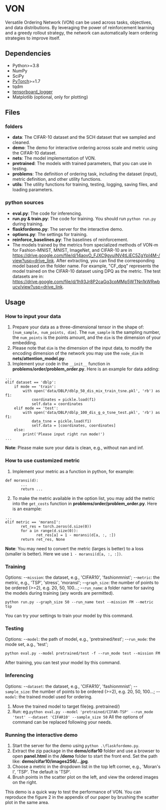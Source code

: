 
# VON
Versatile Ordering Network (VON) can be used across tasks, objectives, and data distributions. By leveraging the power of reinforcement learning and a greedy rollout strategy, the network can automatically learn ordering strategies to improve itself.

## Dependencies

* Python>=3.8
* NumPy
* SciPy
* [PyTorch](http://pytorch.org/)>=1.7
* tqdm
* [tensorboard_logger](https://github.com/TeamHG-Memex/tensorboard_logger)
* Matplotlib (optional, only for plotting)

## Files
### folders
* **data**: The CIFAR-10 dataset and the SCH dataset that we sampled and cleaned.
* **demo**: The demo for interactive ordering across scale and metric using the CIFAR-10 dataset.
* **nets**: The model implementation of VON.
* **pretrained**: The models with trained parameters, that you can use in testing.
* **problems**: The definition of ordering task, including the dataset (input), metric definition, and other utility functions.
* **utils**: The utility functions for training, testing, logging, saving files, and loading parameters.

### python sources
* **eval.py**: The code for inferencing.
* **run.py & train.py**: The code for training. You should run ```python run.py``` during training.
* **flaskfordemo.py**: The server for the interactive demo.
* **options.py**: The settings for training.
* **reinforce_baselines.py**: The baselines of reinforcement.
* The models trained by the metrics from specialized methods of VON-m for Fashion-MNIST, MNIST, ImageNet, and CIFAR-10 are in https://drive.google.com/file/d/14aovO_FJXC9gyuINV4tLiEC5ZgYpI4M-/view?usp=drive_link. After extracting, you can find the corresponding model based on the folder name. For example, "CF_dpq" represents the model trained on the CIFAR-10 dataset using DPQ as the metric. The test datasets are in: https://drive.google.com/file/d/1h93Jr8P2caGq3cpMMp5WTNn1kWRwbucv/view?usp=drive_link.


## Usage

### How to input your data

1. Prepare your data as a three-dimensional tensor in the shape of: ```[num_sample, num_points, dim]```. The ```num_sample``` is the sampling number, the ```num_points``` is the points amount, and the ```dim``` is the dimension of your embedding.
2. Please note that ```dim``` is the dimension of the input data, to modify the encoding dimension of the network you may use the ```node_dim``` in **nets/attention_model.py**.
3. Implement your code in the ```__init__``` function in **problems/order/problem_order.py**. Here is an example for data adding:
```commandline
...
elif dataset == 'dblp':
	if mode == 'train':
	    with open('data/DBLP/dblp_50_dis_mix_train_tsne.pkl', 'rb') as f1:
			coordinates = pickle.load(f1)
			self.data = coordinates 
	elif mode == 'test':
		with open('data/DBLP/dblp_100_dis_g_o_tsne_test.pkl', 'rb') as f1:
			data_tsne = pickle.load(f1)
			self.data = [coordinates, coordinates]
	else:
		print('Please input right run mode!')
...
```
**Note**: Please make sure your data is clean, e.g., without nan and inf.

### How to use customized metric
1. Implement your metric as a function in python, for example:
```commandline
def moransi(d):
       ...
       return ...
```

2. To make the metric available in the option list, you may add the metric into the ```get_costs``` function in **problems/order/problem_order.py**. Here is an example:
```commandline
...
elif metric == 'moransI':
       ret_res = torch.zeros(d.size(0))
       for a in range(d.size(0)):
              ret_res[a] = 1 - moransi(d[a, :, :])
       return ret_res, None
```
**Note**: You may need to convert the metric (larges is better) to a loss (smaller is better). Here we use ```1 - moransi(d[a, :, :])```.

### Training
Options:
--```mission```: the dataset, e.g.,  'CIFAR10', 'fashionmnist';
--```metric```: the metric, e.g., 'TSP', 'stress', 'moransI';
--```graph_size```: the number of points to be ordered (>=2), e.g. 20, 50, 100...;
--```run_name```: a folder name for saving the models during training (any words are permitted).

```commandline
python run.py --graph_size 50 --run_name test --mission FM --metric tsp
```
You can try your settings to train your model by this command.

### Testing
Options:
--```model```: the path of model, e.g., 'pretrained/test';
--```run_mode```: the mode set, a.g., 'test';
```commandline
python eval.py --model pretrained/test -f --run_mode test --mission FM
```
After training, you can test your model by this command.

### Inferencing
Options:
--```dataset```: the dataset, e.g.,  'CIFAR10', 'fashionmnist';
--```sample_size```: the number of points to be ordered (>=2), e.g. 20, 50, 100...;
--```model```: the trained model used for ordering.

1. Move the trained model to target file(eg. pretrained/)
2. Run: eg.``` python eval.py --model 'pretrained/CIFAR-TSP' --run_mode 'test' --dataset 'CIFAR10' --sample_size 50 ```
All the options of command can be replaced following your needs.

### Running the interactive demo
1. Start the server for the demo using ```python .\flaskfordemo.py```.
2. Extract the zip package in the **demo/cifar10** folder and use a browser to open **panel.html** in the **/demo** folder to start the front end. Set the path like: **demo/cifar10/images256/...jpg**.
3. Choose a metric in the dropdown list in the top left corner, e.g., 'Moran's I', 'TSP'. The default is 'TSP'.
4. Brush points in the scatter plot on the left, and view the ordered images on the right.
   
This demo is a quick way to test the performance of VON. You can reproduce the figure 2 in the appendix of our paper by brushing the scatter plot in the same area.
